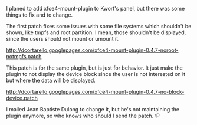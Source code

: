 I planed to add xfce4-mount-plugin to Kwort's panel, but there was some things to fix and to change.

The first patch fixes some issues with some file systems which shouldn't be shown, like tmpfs and root partition. I mean, those shouldn't be displayed, since the users should not mount or umount it.

<http://dcortarello.googlepages.com/xfce4-mount-plugin-0.4.7-noroot-notmpfs.patch>

This patch is for the same plugin, but is just for behavior. It just make the plugin to not display the device block since the user is not interested on it but where the data will be displayed.

<http://dcortarello.googlepages.com/xfce4-mount-plugin-0.4.7-no-block-device.patch>

I mailed Jean Baptiste Dulong to change it, but he's not maintaining the plugin anymore, so who knows who should I send the patch. :P

